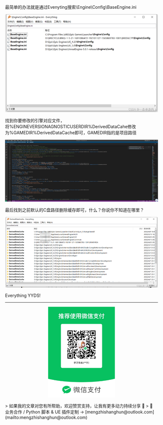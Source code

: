 最简单的办法就是通过Evenyting搜索\Engine\Config\BaseEngine.ini

![](https://raw.githubusercontent.com/mengzhishanghun/mengzhishanghun/main/Blog/Assets/%E5%9B%BE%E7%89%87/Pasted%20image%2020240605114758.png)

找到你要修改的引擎对应文件，将%ENGINEVERSIONAGNOSTICUSERDIR%DerivedDataCahe修改为%GAMEDIR%DerivedDataCache即可，GAMEDIR指的是项目路径  

![](https://raw.githubusercontent.com/mengzhishanghun/mengzhishanghun/main/Blog/Assets/%E5%9B%BE%E7%89%87/Pasted%20image%2020240605114809.png)

最后找到之前默认的C盘路径删除缓存即可，什么？你说你不知道在哪里？  

![](https://raw.githubusercontent.com/mengzhishanghun/mengzhishanghun/main/Blog/Assets/%E5%9B%BE%E7%89%87/Pasted%20image%2020240605114817.png)

Everything YYDS!

---

<p align="center">
  <img src="https://raw.githubusercontent.com/mengzhishanghun/mengzhishanghun/main/PayCodes/WeChatPay.jpg" width="220"/>
</p>
> 如果我的文章对您有所帮助，欢迎赞赏支持，让我有更多动力持续分享 🙏   
> 💼 业务合作 / Python 脚本 & UE 插件定制 → [mengzhishanghun@outlook.com](mailto:mengzhishanghun@outlook.com)